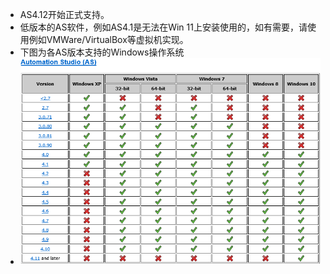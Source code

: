 - AS4.12开始正式支持。
- 低版本的AS软件，例如AS4.1是无法在Win 11上安装使用的，如有需要，请使用例如VMWare/VirtualBox等虚拟机实现。
- 下图为各AS版本支持的Windows操作系统
- ![](FILES/063什么AS版本开始支持Win11/image-20230126171421754.png)


